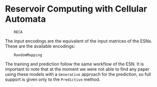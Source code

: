 # Reservoir Computing with Cellular Automata
```@docs
    RECA
```

The input encodings are the equivalent of the input matrices of the ESNs. These are the available encodings:
```@docs
    RandomMapping
```

The training and prediction follow the same workflow of the ESN. It is important to note that at the moment we were not able to find any paper using these models with a ```Generative``` approach for the prediction, so full support is given only to the ```Predictive``` method.
